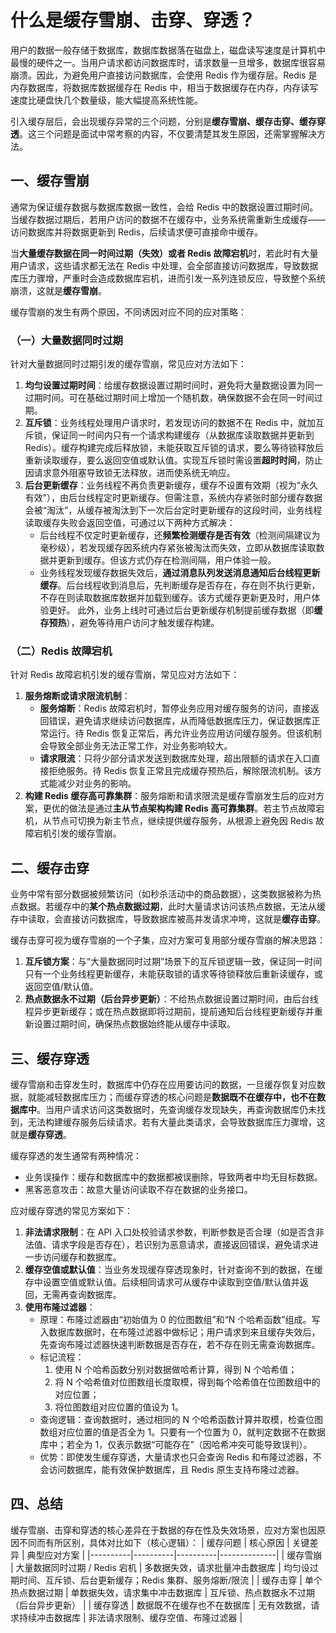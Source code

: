 # 什么是缓存雪崩、击穿、穿透？
用户的数据一般存储于数据库，数据库数据落在磁盘上，磁盘读写速度是计算机中最慢的硬件之一。当用户请求都访问数据库时，请求数量一旦增多，数据库很容易崩溃。因此，为避免用户直接访问数据库，会使用 Redis 作为缓存层。Redis 是内存数据库，将数据库数据缓存在 Redis 中，相当于数据缓存在内存，内存读写速度比硬盘快几个数量级，能大幅提高系统性能。

引入缓存层后，会出现缓存异常的三个问题，分别是**缓存雪崩、缓存击穿、缓存穿透**。这三个问题是面试中常考察的内容，不仅要清楚其发生原因，还需掌握解决方法。


## 一、缓存雪崩
通常为保证缓存数据与数据库数据一致性，会给 Redis 中的数据设置过期时间。当缓存数据过期后，若用户访问的数据不在缓存中，业务系统需重新生成缓存——访问数据库并将数据更新到 Redis，后续请求便可直接命中缓存。

当**大量缓存数据在同一时间过期（失效）或者 Redis 故障宕机**时，若此时有大量用户请求，这些请求都无法在 Redis 中处理，会全部直接访问数据库，导致数据库压力骤增，严重时会造成数据库宕机，进而引发一系列连锁反应，导致整个系统崩溃，这就是**缓存雪崩**。

缓存雪崩的发生有两个原因，不同诱因对应不同的应对策略：

### （一）大量数据同时过期
针对大量数据同时过期引发的缓存雪崩，常见应对方法如下：
1. **均匀设置过期时间**：给缓存数据设置过期时间时，避免将大量数据设置为同一过期时间。可在基础过期时间上增加一个随机数，确保数据不会在同一时间过期。
2. **互斥锁**：业务线程处理用户请求时，若发现访问的数据不在 Redis 中，就加互斥锁，保证同一时间内只有一个请求构建缓存（从数据库读取数据并更新到 Redis）。缓存构建完成后释放锁，未能获取互斥锁的请求，要么等待锁释放后重新读取缓存，要么返回空值或默认值。实现互斥锁时需设置**超时时间**，防止因请求意外阻塞导致锁无法释放，进而使系统无响应。
3. **后台更新缓存**：业务线程不再负责更新缓存，缓存不设置有效期（视为“永久有效”），由后台线程定时更新缓存。但需注意，系统内存紧张时部分缓存数据会被“淘汰”，从缓存被淘汰到下一次后台定时更新缓存的这段时间，业务线程读取缓存失败会返回空值，可通过以下两种方式解决：
   - 后台线程不仅定时更新缓存，还**频繁检测缓存是否有效**（检测间隔建议为毫秒级），若发现缓存因系统内存紧张被淘汰而失效，立即从数据库读取数据并更新到缓存。但该方式仍存在检测间隔，用户体验一般。
   - 业务线程发现缓存数据失效后，**通过消息队列发送消息通知后台线程更新缓存**。后台线程收到消息后，先判断缓存是否存在，存在则不执行更新，不存在则读取数据库数据并加载到缓存。该方式缓存更新更及时，用户体验更好。
   此外，业务上线时可通过后台更新缓存机制提前缓存数据（即**缓存预热**），避免等待用户访问才触发缓存构建。

### （二）Redis 故障宕机
针对 Redis 故障宕机引发的缓存雪崩，常见应对方法如下：
1. **服务熔断或请求限流机制**：
   - **服务熔断**：Redis 故障宕机时，暂停业务应用对缓存服务的访问，直接返回错误，避免请求继续访问数据库，从而降低数据库压力，保证数据库正常运行。待 Redis 恢复正常后，再允许业务应用访问缓存服务。但该机制会导致全部业务无法正常工作，对业务影响较大。
   - **请求限流**：只将少部分请求发送到数据库处理，超出限额的请求在入口直接拒绝服务。待 Redis 恢复正常且完成缓存预热后，解除限流机制。该方式能减少对业务的影响。
2. **构建 Redis 缓存高可靠集群**：服务熔断和请求限流是缓存雪崩发生后的应对方案，更优的做法是通过**主从节点架构构建 Redis 高可靠集群**。若主节点故障宕机，从节点可切换为新主节点，继续提供缓存服务，从根源上避免因 Redis 故障宕机引发的缓存雪崩。


## 二、缓存击穿
业务中常有部分数据被频繁访问（如秒杀活动中的商品数据），这类数据被称为热点数据。若缓存中的**某个热点数据过期**，此时大量请求访问该热点数据，无法从缓存中读取，会直接访问数据库，导致数据库被高并发请求冲垮，这就是**缓存击穿**。

缓存击穿可视为缓存雪崩的一个子集，应对方案可复用部分缓存雪崩的解决思路：
1. **互斥锁方案**：与“大量数据同时过期”场景下的互斥锁逻辑一致，保证同一时间只有一个业务线程更新缓存，未能获取锁的请求等待锁释放后重新读缓存，或返回空值/默认值。
2. **热点数据永不过期（后台异步更新）**：不给热点数据设置过期时间，由后台线程异步更新缓存；或在热点数据即将过期前，提前通知后台线程更新缓存并重新设置过期时间，确保热点数据始终能从缓存中读取。


## 三、缓存穿透
缓存雪崩和击穿发生时，数据库中仍存在应用要访问的数据，一旦缓存恢复对应数据，就能减轻数据库压力；而缓存穿透的核心问题是**数据既不在缓存中，也不在数据库中**。当用户请求访问这类数据时，先查询缓存发现缺失，再查询数据库仍未找到，无法构建缓存服务后续请求。若有大量此类请求，会导致数据库压力骤增，这就是**缓存穿透**。

缓存穿透的发生通常有两种情况：
- 业务误操作：缓存和数据库中的数据都被误删除，导致两者中均无目标数据。
- 黑客恶意攻击：故意大量访问读取不存在数据的业务接口。

应对缓存穿透的常见方案如下：
1. **非法请求限制**：在 API 入口处校验请求参数，判断参数是否合理（如是否含非法值、请求字段是否存在），若识别为恶意请求，直接返回错误，避免请求进一步访问缓存和数据库。
2. **缓存空值或默认值**：当业务发现缓存穿透现象时，针对查询不到的数据，在缓存中设置空值或默认值。后续相同请求可从缓存中读取到空值/默认值并返回，无需再查询数据库。
3. **使用布隆过滤器**：
   - 原理：布隆过滤器由“初始值为 0 的位图数组”和“N 个哈希函数”组成。写入数据库数据时，在布隆过滤器中做标记；用户请求到来且缓存失效后，先查询布隆过滤器快速判断数据是否存在，若不存在则无需查询数据库。
   - 标记流程：
     1. 使用 N 个哈希函数分别对数据做哈希计算，得到 N 个哈希值；
     2. 将 N 个哈希值对位图数组长度取模，得到每个哈希值在位图数组中的对应位置；
     3. 将位图数组对应位置的值设为 1。
   - 查询逻辑：查询数据时，通过相同的 N 个哈希函数计算并取模，检查位图数组对应位置的值是否全为 1。只要有一个位置为 0，就判定数据不在数据库中；若全为 1，仅表示数据“可能存在”（因哈希冲突可能导致误判）。
   - 优势：即使发生缓存穿透，大量请求也只会查询 Redis 和布隆过滤器，不会访问数据库，能有效保护数据库，且 Redis 原生支持布隆过滤器。


## 四、总结
缓存雪崩、击穿和穿透的核心差异在于数据的存在性及失效场景，应对方案也因原因不同而有所区别，具体对比如下（核心逻辑）：
| 缓存问题 | 核心原因 | 关键差异 | 典型应对方案 |
|----------|----------|----------|--------------|
| 缓存雪崩 | 大量数据同时过期 / Redis 宕机 | 多数据失效，请求批量冲击数据库 | 均匀设过期时间、互斥锁、后台更新缓存；Redis 集群、服务熔断/限流 |
| 缓存击穿 | 单个热点数据过期 | 单数据失效，请求集中冲击数据库 | 互斥锁、热点数据永不过期（后台异步更新） |
| 缓存穿透 | 数据既不在缓存也不在数据库 | 无有效数据，请求持续冲击数据库 | 非法请求限制、缓存空值、布隆过滤器 |
